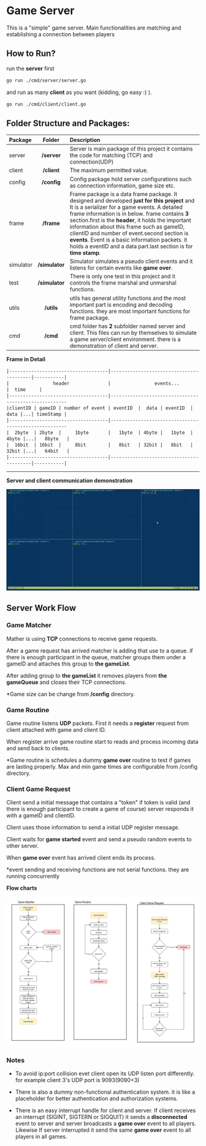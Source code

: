 # Game Server 

This is a "simple" game server. Main functionalities are matching and establishing a connection between players

## How to Run?

run the **server** first

```sh
go run ./cmd/server/server.go
```

and run as many **client** as you want (kidding, go easy :) ).

```sh
go run ./cmd/client/client.go
```

## Folder Structure and Packages:

| Package|Folder|  Description |
| :----- | :--: | :------- |
| server | **/server** |Server is main package of this project it contains the code for matching (TCP) and connection(UDP) |
| client | **/client** | The maximum permitted value. |
| config | **/config** | Config package hold server configurations such as connection information, game size etc. |
| frame | **/frame** | Frame package is a data frame package. It designed and developed **just for this project** and It is a serializer for a game events. A detailed frame information is in below. frame contains **3** section.first is the **header**, it holds the important information about this frame such as gameID, clientID and number of event.second section is **events**. Event is a basic information packets. it holds a eventID and a data part.last section is for **time stamp**.|
| simulator | **/simulator** | Simulator simulates a pseudo client events and it listens for certain events like **game over**. |
| test | **/simulator** | There is only one test in this project and it controls the frame marshal and unmarshal functions.  |
| utils | **/utils** | utils has general utility functions and the most important part is encoding and decoding functions. they are most important functions for frame package.  |
| cmd | **/cmd** | cmd folder has **2** subfolder named server and client. This files can run by themselves to simulate a game server/client environment. there is a demonstration of client and server.|

**Frame in Detail**

```
|------------------------------------|-----------------------------------------|-----------|
|                header              |                events...                |  time     |
|------------------------------------|------------------------------------------------------
|clientID | gameID | number of event | eventID  |  data | eventID  |  data |...| timeStamp |
|------------------------------------|------------------------------------------------------
|  2byte  | 2byte  |     1byte       |   1byte  | 4byte |   1byte  | 4byte |...|   8byte   |
|  16bit  | 16bit  |     8bit        |   8bit   | 32bit |   8bit   | 32bit |...|   64bit   |
|------------------------------------|-----------------------------------------|-----------|
```
--- 

**Server and client communication demonstration**

<p align="center">
  <img src="gameserver_simulation.gif">
</p>

## Server Work Flow

### Game Matcher

Mather is using **TCP** connections to receive game requests.

After a game request has arrived matcher is adding that use to a queue. if there is enough participant in the queue, matcher groups them under a gameID and attaches this group to **the gameList**.

After adding group to **the gameList** it removes players from **the gameQueue** and closes their TCP connections.

*Game size can be change from **/config** directory.


### Game Routine

Game routine listens **UDP** packets. First it needs a **register** request from client attached with game and client ID.

When register arrive game routine start to reads and process incoming data and send back to clients.

*Game routine is schedules a dummy **game over** routine to test if games are lasting properly. Max and min game times are configurable from /config directory.

### Client Game Request

Client send a initial message that contains a "token" if token is valid (and there is enough participant to create a game of course) server responds it with a gameID and clientID.

Client uses those information to send a initial UDP register message.

Client waits for **game started** event and send a pseudo random events to other server.

When **game over** event has arrived client ends its process.

*event sending and receiving functions are not serial functions. they are running concurrently


**Flow charts**

<p align="center">
  <img src="diagrams.png">
</p>

### Notes

- To avoid ip:port collision evet client open its UDP listen port differently. for example client 3's UDP port is 9093(9090+3)

- There is also a dummy non-functional authentication system. it is like a placeholder for better authentication and authorization systems.

- There is an easy interrupt handle for client and server. If client receives an interrupt (SIGINT, SIGTERN or SIGQUIT) it sends a **disconnected** event to server and server broadcasts a **game over** event to all players. Likewise If server interrupted it send the same **game over** event to all players in all games.

